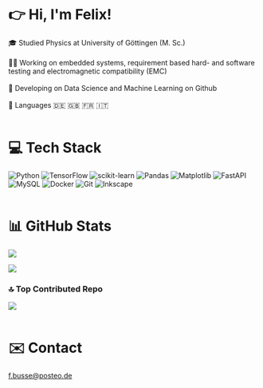 # 👉 Hi, I'm Felix!
🎓 Studied Physics at University of Göttingen (M. Sc.)<br><br>
👨‍💻 Working on embedded systems, requirement based hard- and software testing and electromagnetic compatibility (EMC)<br><br>
💭 Developing on Data Science and Machine Learning on Github<br><br>
💬 Languages 🇩🇪  🇬🇧  🇫🇷  🇮🇹
<br>
<br>

# 💻 Tech Stack
![Python](https://img.shields.io/badge/python-3670A0?style=for-the-badge&logo=python&logoColor=ffdd54) ![TensorFlow](https://img.shields.io/badge/TensorFlow-%23FF6F00.svg?style=for-the-badge&logo=TensorFlow&logoColor=white) ![scikit-learn](https://img.shields.io/badge/scikit--learn-%23F7931E.svg?style=for-the-badge&logo=scikit-learn&logoColor=white) ![Pandas](https://img.shields.io/badge/pandas-%23150458.svg?style=for-the-badge&logo=pandas&logoColor=white) ![Matplotlib](https://img.shields.io/badge/Matplotlib-%23ffffff.svg?style=for-the-badge&logo=Matplotlib&logoColor=black) ![FastAPI](https://img.shields.io/badge/FastAPI-005571?style=for-the-badge&logo=fastapi) ![MySQL](https://img.shields.io/badge/mysql-4479A1.svg?style=for-the-badge&logo=mysql&logoColor=white) ![Docker](https://img.shields.io/badge/docker-%230db7ed.svg?style=for-the-badge&logo=docker&logoColor=white) ![Git](https://img.shields.io/badge/git-%23F05033.svg?style=for-the-badge&logo=git&logoColor=white) ![Inkscape](https://img.shields.io/badge/Inkscape-e0e0e0?style=for-the-badge&logo=inkscape&logoColor=080A13)
<br>
<br>
# 📊 GitHub Stats
![](https://github-readme-stats.vercel.app/api?username=Felix-Busse&theme=dracula&hide_border=false&include_all_commits=false&count_private=false)<br/>

![](https://github-readme-stats.vercel.app/api/top-langs/?username=Felix-Busse&theme=dracula&hide_border=false&include_all_commits=false&count_private=false&hide=PureBasic)

### 🔝 Top Contributed Repo
![](https://github-contributor-stats.vercel.app/api?username=Felix-Busse&limit=5&theme=dracula&combine_all_yearly_contributions=true)
<br>
<br>
# ✉️ Contact
f.busse@posteo.de
<!-- Proudly created with GPRM ( https://gprm.itsvg.in ) -->
